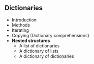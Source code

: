 Dictionaries
------------

* Introduction
* Methods
* Iterating
* Copying (Dictionary comprehensions)
* **Nested structures**
  * A list of dictionaries
  * A dictionary of lists
  * A dictionary of dictionaries